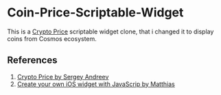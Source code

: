 # Coin-Price-Scriptable-Widget

This is a [Crypto Price](https://gist.github.com/siandreev/c57592633318539de7c8b0d28a1394aa) scriptable widget clone, that i changed it to display coins from Cosmos ecosystem.

## References 
1. [Crypto Price by Sergey Andreev](https://gist.github.com/siandreev/c57592633318539de7c8b0d28a1394aa)
2. [Create your own iOS widget with JavaScrip by Matthias](https://dev.to/matthri/create-your-own-ios-widget-with-javascript-5a11)
